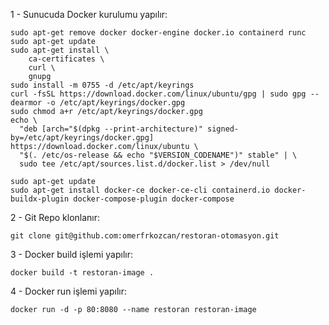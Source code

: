 
1 - Sunucuda Docker kurulumu yapılır:
```
sudo apt-get remove docker docker-engine docker.io containerd runc
sudo apt-get update
sudo apt-get install \
    ca-certificates \
    curl \
    gnupg
sudo install -m 0755 -d /etc/apt/keyrings
curl -fsSL https://download.docker.com/linux/ubuntu/gpg | sudo gpg --dearmor -o /etc/apt/keyrings/docker.gpg
sudo chmod a+r /etc/apt/keyrings/docker.gpg
echo \
  "deb [arch="$(dpkg --print-architecture)" signed-by=/etc/apt/keyrings/docker.gpg] https://download.docker.com/linux/ubuntu \
  "$(. /etc/os-release && echo "$VERSION_CODENAME")" stable" | \
  sudo tee /etc/apt/sources.list.d/docker.list > /dev/null

sudo apt-get update
sudo apt-get install docker-ce docker-ce-cli containerd.io docker-buildx-plugin docker-compose-plugin docker-compose
```

2 - Git Repo klonlanır:
```
git clone git@github.com:omerfrkozcan/restoran-otomasyon.git
```

3 - Docker build işlemi yapılır:
```
docker build -t restoran-image .
```

4 - Docker run işlemi yapılır:
```
docker run -d -p 80:8080 --name restoran restoran-image
```


